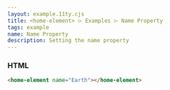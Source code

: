 ```yaml
---
layout: example.11ty.cjs
title: <home-element> ⌲ Examples ⌲ Name Property
tags: example
name: Name Property
description: Setting the name property
---
```


<home-element name="Earth"></home-element>

<h3>HTML</h3>

```html
<home-element name="Earth"></home-element>
```
